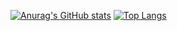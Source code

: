 [![Anurag's GitHub stats](https://github-readme-stats.vercel.app/api?username=alearm246&show_icons=true&theme=radical)](https://github.com/anuraghazra/github-readme-stats)
[![Top Langs](https://github-readme-stats.vercel.app/api/top-langs/?username=alearm246&show_icons=true&theme=radical)](https://github.com/anuraghazra/github-readme-stats)

